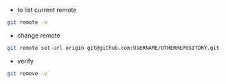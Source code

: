 - to list current remote 
```bash
git remote -v
```

- change remote 
```bash
git remote set-url origin git@github.com:USERNAME/OTHERREPOSITORY.git
```

- verify
```bash
git remove -v
```
